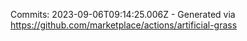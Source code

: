 Commits: 2023-09-06T09:14:25.006Z - Generated via https://github.com/marketplace/actions/artificial-grass
<br>
